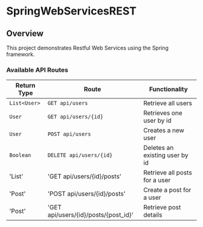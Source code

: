 # SpringWebServicesREST

## Overview
This project demonstrates Restful Web Services using the Spring framework.

### Available API Routes

| Return Type | Route                 | Functionality                  |
|-------------|-----------------------|--------------------------------|
| `List<User>`  |`GET api/users`        | Retrieve all users            |
| `User`        |`GET api/users/{id}`   | Retrieves one user by id      |
| `User`        |`POST api/users`       | Creates a new user             |
| `Boolean`     |`DELETE api/users/{id}`| Deletes an existing user by id |
| 'List<Post>' |'GET api/users/{id}/posts'| Retrieve all posts for a user |
| 'Post' |'POST api/users/{id}/posts'| Create a post for a user |
| 'Post' | 'GET api/users/{id}/posts/{post_id}' | Retrieve post details |
